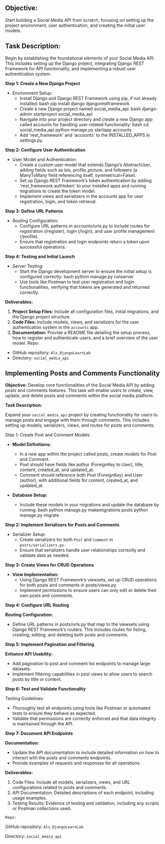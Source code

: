 ## Objective: 

Start building a Social Media API from scratch, focusing on setting up the project environment, user authentication, and creating the initial user models.

## Task Description:
Begin by establishing the foundational elements of your Social Media API. This includes setting up the Django project, integrating Django REST Framework for API functionality, and implementing a robust user authentication system.

**Step 1: Create a New Django Project**
- Environment Setup:
   - Install Django and Django REST Framework using pip, if not already installed: bash pip install django djangorestframework
   - Create a new Django project named social_media_api: bash django-admin startproject social_media_api
   - Navigate into your project directory and create a new Django app called accounts for handling user-related functionality: bash cd social_media_api python manage.py startapp accounts
   - Add 'rest_framework' and 'accounts' to the INSTALLED_APPS in settings.py.

**Step 2: Configure User Authentication**

- User Model and Authentication:
   - Create a custom user model that extends Django’s AbstractUser, adding fields such as bio, profile_picture, and followers (a ManyToMany field referencing itself, symmetrical=False).
   - Set up Django REST Framework’s token authentication by adding 'rest_framework.authtoken' to your installed apps and running migrations to create the token model.
   - Implement views and serializers in the accounts app for user registration, login, and token retrieval.

**Step 3: Define URL Patterns**
   - Routing Configuration:
        - Configure URL patterns in accounts/urls.py to include routes for registration (/register), login (/login), and user profile management (/profile).
        - Ensure that registration and login endpoints return a token upon successful operations.
        
**Step 4: Testing and Initial Launch**
- Server Testing:
    - Start the Django development server to ensure the initial setup is configured correctly: bash python manage.py runserver
    - Use tools like Postman to test user registration and login functionalities, verifying that tokens are generated and returned correctly.

**Deliverables:**
1. **Project Setup Files:** Include all configuration files, initial migrations, and the Django project structure.
2. **Code Files:** Include models, views, and serializers for the user authentication system in the `accounts` app.
3. **Documentation:** Provide a README file detailing the setup process, how to register and authenticate users, and a brief overview of the user model.
Repo:

- GitHub repository: `Alx_DjangoLearnLab`
- Directory: `social_media_api`

##



## Implementing Posts and Comments Functionality

**Objective:** Develop core functionalities of the Social Media API by adding posts and comments features. This task will enable users to create, view, update, and delete posts and comments within the social media platform.

**Task Description:**

Expand your `social_media_api` project by creating functionality for users to manage posts and engage with them through comments. This includes setting up models, serializers, views, and routes for posts and comments.

Step 1: Create Post and Comment Models

- **Model Definitions:**

    - In a new app within the project called posts, create models for Post and Comment.
    - Post should have fields like author (ForeignKey to User), title, content, created_at, and updated_at.
    - Comment should reference both Post (ForeignKey) and User (author), with additional fields for content, created_at, and updated_at.


- **Database Setup:**

   - Include these models in your migrations and update the database by running: bash python manage.py makemigrations posts python manage.py migrate


**Step 2: Implement Serializers for Posts and Comments**
- Serializer Setup:
   - Create serializers for both `Post` and `Comment` in `posts/serializers.py.`
   - Ensure that serializers handle user relationships correctly and validate data as needed.

**Step 3: Create Views for CRUD Operations**
- **View Implementation:**
    - Using Django REST Framework’s viewsets, set up CRUD operations for both posts and comments in posts/views.py.
    - Implement permissions to ensure users can only edit or delete their own posts and comments.

**Step 4: Configure URL Routing**

**Routing Configuration:**

   - Define URL patterns in posts/urls.py that map to the viewsets using Django REST Framework’s routers. This includes routes for listing, creating, editing, and deleting both posts and comments.


**Step 5: Implement Pagination and Filtering**

**Enhance API Usability:**
   - Add pagination to post and comment list endpoints to manage large datasets.
   - Implement filtering capabilities in post views to allow users to search posts by title or content.

**Step 6: Test and Validate Functionality**

Testing Guidelines:

- Thoroughly test all endpoints using tools like Postman or automated tests to ensure they behave as expected.
- Validate that permissions are correctly enforced and that data integrity is maintained through the API.

**Step 7: Document API Endpoints**

**Documentation:**

- Update the API documentation to include detailed information on how to interact with the posts and comments endpoints.
- Provide examples of requests and responses for all operations.

**Deliverables:**

1. Code Files: Include all models, serializers, views, and URL configurations related to posts and comments.
2. API Documentation: Detailed descriptions of each endpoint, including usage examples.
3. Testing Results: Evidence of testing and validation, including any scripts or Postman collections used.


`Repo:`

GitHub repository: `Alx_DjangoLearnLab`

Directory: `social_media_api`